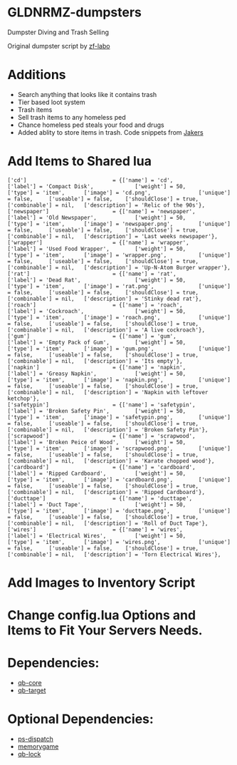 # GLDNRMZ-dumpsters
Dumpster Diving and Trash Selling

Original dumpster script by [zf-labo](https://github.com/zf-labo/zf-dumpster-qb)

# Additions
* Search anything that looks like it contains trash
* Tier based loot system
* Trash items
* Sell trash items to any homeless ped
* Chance homeless ped steals your food and drugs
* Added ablity to store items in trash. Code snippets from [Jakers](https://jakers.tebex.io/package/4923802)

# Add Items to Shared lua
```
['cd'] 				             = {['name'] = 'cd', 			  	  	        ['label'] = 'Compact Disk', 		    ['weight'] = 50, 		['type'] = 'item', 		['image'] = 'cd.png', 		        ['unique'] = false, 	['useable'] = false,  	['shouldClose'] = true,    ['combinable'] = nil,   ['description'] = 'Relic of the 90s'},
['newspaper'] 			 	     = {['name'] = 'newspaper', 			  		['label'] = 'Old Newspaper', 		    ['weight'] = 50, 		['type'] = 'item', 		['image'] = 'newspaper.png', 		['unique'] = false,		['useable'] = false,  	['shouldClose'] = true,    ['combinable'] = nil,   ['description'] = 'Last weeks newspaper'},
['wrapper'] 			 	     = {['name'] = 'wrapper', 					    ['label'] = 'Used Food Wrapper', 		['weight'] = 50, 		['type'] = 'item', 		['image'] = 'wrapper.png', 		    ['unique'] = false,	    ['useable'] = false,  	['shouldClose'] = true,    ['combinable'] = nil,   ['description'] = 'Up-N-Atom Burger wrapper'},
['rat'] 			   	         = {['name'] = 'rat', 					        ['label'] = 'Dead Rat', 		        ['weight'] = 50, 	    ['type'] = 'item', 		['image'] = 'rat.png', 		        ['unique'] = false,	    ['useable'] = false, 	['shouldClose'] = true,    ['combinable'] = nil,   ['description'] = 'Stinky dead rat'},
['roach'] 			 	         = {['name'] = 'roach', 					    ['label'] = 'Cockroach', 		        ['weight'] = 50, 		['type'] = 'item', 		['image'] = 'roach.png', 		    ['unique'] = false, 	['useable'] = false, 	['shouldClose'] = true,    ['combinable'] = nil,   ['description'] = 'A live cockroach'},
['gum'] 				 	     = {['name'] = 'gum', 			  	  		    ['label'] = 'Empty Pack of Gum', 		['weight'] = 50, 		['type'] = 'item', 		['image'] = 'gum.png', 			    ['unique'] = false, 	['useable'] = false,  	['shouldClose'] = true,	   ['combinable'] = nil,   ['description'] = 'Its empty'},
['napkin'] 				         = {['name'] = 'napkin', 			  	        ['label'] = 'Greasy Napkin', 			['weight'] = 50, 		['type'] = 'item', 		['image'] = 'napkin.png', 	        ['unique'] = false, 	['useable'] = false,  	['shouldClose'] = true,	   ['combinable'] = nil,   ['description'] = 'Napkin with leftover ketchop'},
['safetypin'] 				     = {['name'] = 'safetypin', 			  	  	['label'] = 'Broken Safety Pin', 	    ['weight'] = 50, 		['type'] = 'item', 		['image'] = 'safetypin.png', 		['unique'] = false, 	['useable'] = false, 	['shouldClose'] = true,	   ['combinable'] = nil,   ['description'] = 'Broken Safety Pin'},
['scrapwood'] 			 	     = {['name'] = 'scrapwood', 					['label'] = 'Broken Peice of Wood', 	['weight'] = 50, 		['type'] = 'item', 		['image'] = 'scrapwood.png', 		['unique'] = false,		['useable'] = false, 	['shouldClose'] = true,	   ['combinable'] = nil,   ['description'] = 'Karate chopped wood'},
['cardboard'] 			 	     = {['name'] = 'cardboard', 					['label'] = 'Ripped Cardboard', 	    ['weight'] = 50, 		['type'] = 'item', 		['image'] = 'cardboard.png', 		['unique'] = false,		['useable'] = false,  	['shouldClose'] = true,	   ['combinable'] = nil,   ['description'] = 'Ripped Cardboard'},
['ducttape'] 				     = {['name'] = 'ducttape', 			  	  	    ['label'] = 'Duct Tape', 		        ['weight'] = 50, 		['type'] = 'item', 		['image'] = 'ducttape.png', 		['unique'] = false, 	['useable'] = false,  	['shouldClose'] = true,    ['combinable'] = nil,   ['description'] = 'Roll of Duct Tape'},
['wires'] 			 	         = {['name'] = 'wires', 			  		    ['label'] = 'Electrical Wires', 		['weight'] = 50, 		['type'] = 'item', 		['image'] = 'wires.png', 		    ['unique'] = false,		['useable'] = false,  	['shouldClose'] = true,    ['combinable'] = nil,   ['description'] = 'Torn Electrical Wires'},
```
	
# Add Images to Inventory Script

# Change config.lua Options and Items to Fit Your Servers Needs.

# Dependencies:
* [qb-core](https://github.com/qbcore-framework/qb-core)
* [qb-target](https://github.com/qbcore-framework/qb-target)

# Optional Dependencies:
* [ps-dispatch](https://github.com/Project-Sloth/ps-dispatch)
* [memorygame](https://github.com/pushkart2/memorygame)
* [qb-lock](https://github.com/YishengCheww/qb-lock)

